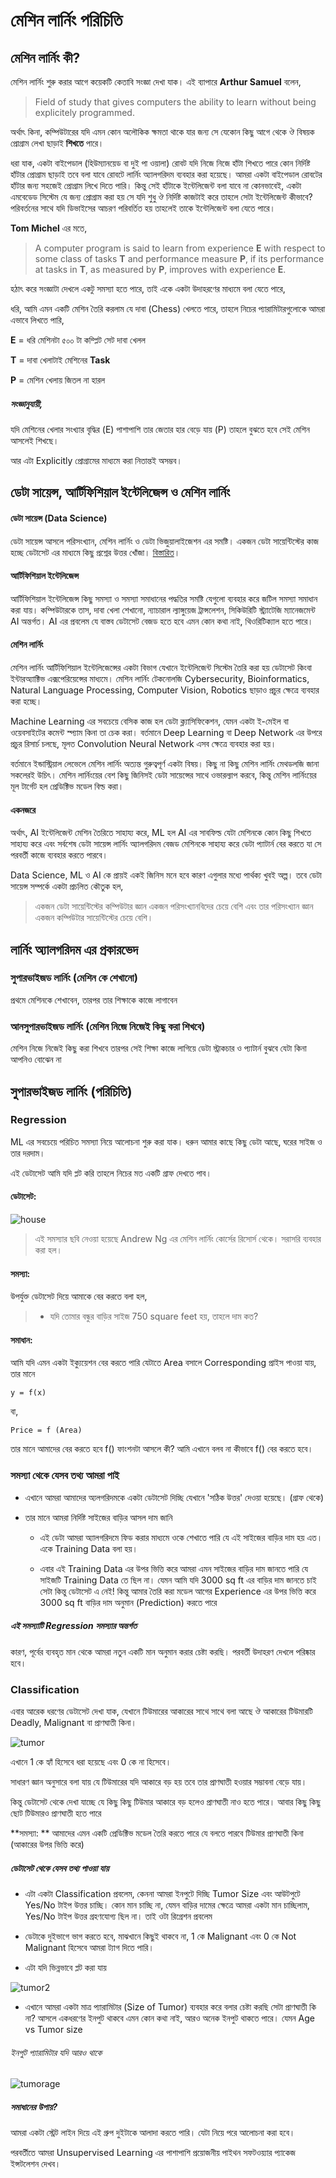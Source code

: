 # মেশিন লার্নিং পরিচিতি

## মেশিন লার্নিং কী?

মেশিন লার্নিং শুরু করার আগে কয়েকটি কেতাবি সংজ্ঞা দেখা যাক। এই ব্যাপারে **Arthur Samuel** বলেন,
> Field of study that gives computers the ability to learn without being explicitely programmed.

অর্থাৎ কিনা, কম্পিউটারের যদি এমন কোন অলৌকিক ক্ষমতা থাকে যার জন্য সে যেকোন কিছু আগে থেকে ঔ বিষয়ক প্রোগ্রাম লেখা ছাড়াই **শিখতে** পারে।

ধরা যাক, একটা বাইপেডাল (হিউম্যানয়েড বা দুই পা ওয়ালা) রোবট যদি নিজে নিজে হাঁটা শিখতে পারে কোন নির্দিষ্ট হাঁটার প্রোগ্রাম ছাড়াই তবে বলা যাবে রোবটে লার্নিং অ্যালগরিদম ব্যবহার করা হয়েছে। আমরা একটা বাইপেডাল রোবটের হাঁটার জন্য সহজেই প্রোগ্রাম লিখে দিতে পারি। কিন্তু সেই হাঁটাকে ইন্টেলিজেন্ট বলা যাবে না কোনভাবেই, একটা এমবেডেড সিস্টেম যে জন্য প্রোগ্রাম করা হয় সে যদি শুধু ঔ নির্দিষ্ট কাজটাই করে তাহলে সেটা ইন্টেলিজেন্ট কীভাবে? পরিবর্তনের সাথে যদি ডিভাইসের আচরণ পরিবর্তিত হয় তাহলেই তাকে ইন্টেলিজেন্ট বলা যেতে পারে।


**Tom Michel** এর মতে,

> A computer program is said to learn from experience **E** with respect to some class of tasks **T** and performance measure **P**, if its performance at tasks in **T**, as measured by **P**, improves with experience **E**.


হঠাৎ করে সংজ্ঞাটা দেখলে একটু সমস্যা হতে পারে, তাই একে একটা উদাহরণের মাধ্যমে বলা যেতে পারে, 

ধরি, আমি এমন একটি মেশিন তৈরি করলাম যে দাবা (Chess) খেলতে পারে, তাহলে নিচের প্যারামিটারগুলোকে আমরা এভাবে লিখতে পারি,

**E** = ধরি মেশিনটা ৫০০ টা কম্প্লিট সেট দাবা খেলল

**T** = দাবা খেলাটাই মেশিনের **Task**

**P** = মেশিন খেলায় জিতল না হারল

##### সংজ্ঞানুযায়ী,

যদি মেশিনের খেলার সংখ্যার বৃদ্ধির (E) পাশাপাশি তার জেতার হার বেড়ে যায় (P) তাহলে বুঝতে হবে সেই মেশিন আসলেই শিখছে। 

আর এটা Explicitly প্রোগ্রামের মাধ্যমে করা নিতান্তই অসম্ভব।

## ডেটা সায়েন্স, আর্টিফিশিয়াল ইন্টেলিজেন্স ও মেশিন লার্নিং

#### ডেটা সায়েন্স (Data Science)

ডেটা সায়েন্স আসলে পরিসংখ্যান, মেশিন লার্নিং ও ডেটা ভিজুয়ালাইজেশন এর সমষ্টি। একজন ডেটা সায়েন্টিস্টের কাজ হচ্ছে ডেটাসেট এর মাধ্যমে কিছু প্রশ্নের উত্তর খোঁজা। [বিস্তারিত](http://www.forbes.com/sites/danwoods/2012/03/08/hilary-mason-what-is-a-data-scientist/#2ab9b1f765d5)।

#### আর্টিফিশিয়াল ইন্টেলিজেন্স

আর্টিফিশিয়াল ইন্টেলিজেন্স কিছু সমস্যা ও সমস্যা সমাধানের পদ্ধতির সমষ্টি যেগুলো ব্যবহার করে জটিল সমস্যা সমাধান করা যায়। কম্পিউটারকে তাস, দাবা খেলা শেখানো, ন্যাচারাল ল্যাঙ্গুয়েজ ট্রান্সলেশন, 
সিকিউরিটি স্ট্র্যাটেজি ম্যানেজমেন্ট AI অন্তর্গত। AI এর প্রবলেম যে বাস্তব ডেটাসেট বেজড হতে হবে এমন কোন কথা নাই, থিওরিটিক্যাল হতে পারে।

#### মেশিন লার্নিং

মেশিন লার্নিং আর্টিফিশিয়াল ইন্টেলিজেন্সের একটা বিভাগ যেখানে ইন্টেলিজেন্ট সিস্টেম তৈরি করা হয় ডেটাসেট কিংবা ইন্টারঅ্যাক্টিভ এক্সপেরিয়েন্সের মাধ্যমে। মেশিন লার্নিং টেকনোলজি Cybersecurity, Bioinformatics, Natural Language Processing, Computer Vision, Robotics ছাড়াও প্রচুর ক্ষেত্রে ব্যবহার করা হচ্ছে। 

Machine Learning এর সবচেয়ে বেসিক কাজ হল ডেটা ক্ল্যাসিফিকেশন, যেমন একটা ই-মেইল বা ওয়েবসাইটের কমেন্ট স্প্যাম কিনা তা চেক করা। বর্তমানে Deep Learning বা Deep Network এর উপরে প্রচুর রিসার্চ চলছে, মূলত Convolution Neural Network এসব ক্ষেত্রে ব্যবহার করা হয়।

বর্তমানে ইন্ডাস্ট্রিয়াল লেভেলে মেশিন লার্নিং অত্যন্ত গুরুত্বপূর্ণ একটা বিষয়। কিছু না কিছু মেশিন লার্নিং মেথডলজি জানা সকলেরই উচিৎ। মেশিন লার্নিংয়ের বেশ কিছু জিনিসই ডেটা সায়েন্সের সাথে ওভারল্যাপ করবে, কিন্তু মেশিন লার্নিংয়ের মূল টার্গেট হল প্রেডিক্টিভ মডেল বিল্ড করা। 


#### একনজরে


অর্থাৎ, AI ইন্টেলিজেন্ট মেশিন তৈরিতে সাহায্য করে, ML হল AI এর সাবফিল্ড যেটা মেশিনকে কোন কিছু শিখতে সাহায্য করে এবং সর্বশেষ ডেটা সায়েন্স লার্নিং অ্যালগরিদম বেজড মেশিনকে সাহায্য করে ডেটা প্যাটার্ন বের করতে যা সে পরবর্তী কাজে ব্যবহার করতে পারবে।


Data Science, ML ও AI কে প্রায়ই একই জিনিস মনে হবে কারণ এগুলার মধ্যে পার্থক্য খুবই অল্প। তবে ডেটা সায়েন্স সম্পর্কে একটা প্রচলিত কৌতুক হল,

> একজন ডেটা সায়েন্টিস্টের কম্পিউটার জ্ঞান একজন পরিসংখ্যানবিদের চেয়ে বেশি এবং তার পরিসংখ্যান জ্ঞান একজন কম্পিউটার সায়েন্টিস্টের চেয়ে বেশি।



## লার্নিং অ্যালগরিদম এর প্রকারভেদ

### সুপারভাইজড লার্নিং (মেশিন কে শেখানো)

প্রথমে মেশিনকে শেখাবেন, তারপর তার শিক্ষাকে কাজে লাগাবেন

### আনসুপারভাইজড লার্নিং (মেশিন নিজে নিজেই কিছু করা শিখবে)

মেশিন নিজে নিজেই কিছু করা শিখবে তারপর সেই শিক্ষা কাজে লাগিয়ে ডেটা স্ট্রাকচার ও প্যাটার্ন বুঝবে যেটা কিনা আপনিও বোঝেন না



 
## সুপারভাইজড লার্নিং (পরিচিতি)

### Regression

ML এর সবচেয়ে পরিচিত সমস্যা নিয়ে আলোচনা শুরু করা যাক। ধরুন আমার কাছে কিছু ডেটা আছে, ঘরের সাইজ ও তার দরদাম।

এই ডেটাসেট আমি যদি প্লট করি তাহলে নিচের মত একটি গ্রাফ দেখতে পাব।
#### ডেটাসেট:

![house](http://i.imgur.com/WJIiEMq.png)

> এই সমস্যার ছবি নেওয়া হয়েছে Andrew Ng এর মেশিন লার্নিং কোর্সের রিসোর্স থেকে। সরাসরি ব্যবহার করা হল।

#### সমস্যা:

উপর্যুক্ত ডেটাসেট দিয়ে আমাকে বের করতে বলা হল, 

>* যদি তোমার বন্ধুর বাড়ির সাইজ 750 square feet হয়, তাহলে দাম কত?

#### সমাধান:

আমি যদি এমন একটা ইক্যুয়েশন বের করতে পারি যেটাতে Area বসালে Corresponding প্রাইস পাওয়া যায়, তার মানে

`y = f(x)`

বা, 

`Price = f (Area)`

তার মানে আমাদের বের করতে হবে f() ফাংশনটা আসলে কী? আমি এখানে বলব না কীভাবে f() বের করতে হবে। 

### সমস্যা থেকে যেসব তথ্য আমরা পাই

* এখানে আমরা আমাদের অ্যলগরিদমকে একটা ডেটাসেট দিচ্ছি যেখানে 'সঠিক উত্তর' দেওয়া হয়েছে। (গ্রাফ থেকে)

* তার মানে আমরা নির্দিষ্ট সাইজের বাড়ির আসল দাম জানি
	* এই ডেটা আমরা অ্যালগরিদমে ফিড করার মাধ্যমে ওকে শেখাতে পারি যে এই সাইজের বাড়ির দাম হয় এত। একে Training Data বলা হয়।

	* এবার এই Training Data এর উপর ভিত্তি করে আমরা এমন সাইজের বাড়ির দাম জানতে পারি যে সাইজটি Training Data তে ছিল না। যেমন আমি যদি 3000 sq ft এর বাড়ির দাম জানতে চাই সেটা কিন্তু ডেটাসেট এ নেই! কিন্তু আমার তৈরি করা মডেল আগের Experience এর উপর ভিত্তি করে 3000 sq ft বাড়ির দাম অনুমান (Prediction) করতে পারে



##### এই সমস্যাটি Regression সমস্যার অন্তর্গত
কারণ, পূর্বের ব্যবহৃত মান থেকে আমরা নতুন একটি মান অনুমান করার চেষ্টা করছি। পরবর্তী উদাহরণ দেখলে পরিষ্কার হবে।


### Classification


এবার আরেক ধরণের ডেটাসেট দেখা যাক, যেখানে টিউমারের আকারের সাথে সাথে বলা আছে ঔ আকারের টিউমারটি Deadly,  Malignant বা প্রাণঘাতী কিনা। 

![tumor](http://i.imgur.com/6k27PZw.png)

এখানে 1 কে হ্যাঁ হিসেবে ধরা হয়েছে এবং 0 কে না হিসেবে।

সাধারণ জ্ঞান অনুসারে বলা যায় যে টিউমারের যদি আকারে বড় হয় তবে তার প্রাণঘাতী হওয়ার সম্ভাবনা বেড়ে যায়।

কিন্তু ডেটাসেট থেকে দেখা যাচ্ছে যে কিছু কিছু টিউমার আকারে বড় হলেও প্রাণঘাতী নাও হতে পারে। আবার কিছু কিছু ছোট টিউমারও প্রাণঘাতী হতে পারে

**সমস্যা: ** আমাদের এমন একটি প্রেডিক্টিভ মডেল তৈরি করতে পারে যে বলতে পারবে টিউমার প্রাণঘাতী কিনা (আকারের উপর ভিত্তি করে)

##### ডেটাসেট থেকে যেসব তথ্য পাওয়া যায়

* এটা একটা Classification প্রবলেম, কেননা আমরা ইনপুটে দিচ্ছি Tumor Size এবং আউটপুটে Yes/No টাইপ উত্তর চাচ্ছি। কোন মান চাচ্ছি না, যেমন বাড়ির দামের ক্ষেত্রে আমরা একটা মান চাচ্ছিলাম, Yes/No টাইপ উত্তর গ্রহণযোগ্য ছিল না। তাই ওটা রিগ্রেশন প্রবলেম

* ডেটাকে দুইভাগে ভাগ করতে হবে, মাঝখানে কিছুই থাকবে না, 1 কে Malignant এবং 0 কে Not Malignant হিসেবে আমরা ট্যাগ দিতে পারি।

* এটা যদি ভিন্নভাবে প্লট করা যায়

![tumor2](http://i.imgur.com/eDfRcbM.png)



* এখানে আমরা একটা মাত্র প্যারামিটার (Size of Tumor) ব্যবহার করে বলার চেষ্টা করছি সেটা প্রাণঘাতী কি না? আসলে একধরণের ইনপুট থাকবে এমন কোন কথা নাই, আরও অনেক ইনপুট থাকতে পারে। যেমন Age vs Tumor size

###### ইনপুট প্যারামিটার যদি আরও থাকে

![tumorage](http://i.imgur.com/xy8dn0f.png)

##### সমাধানের উপায়?



আমরা একটা স্ট্রেট লাইন দিয়ে এই গ্রুপ দুইটাকে  আলাদা করতে পারি। যেটা নিয়ে পরে আলোচনা করা হবে।




পরবর্তীতে আমরা Unsupervised Learning এর পাশাপাশি প্রয়োজনীয় পাইথন সফটওয়্যার প্যাকেজ ইন্সটলেশন দেখব।

